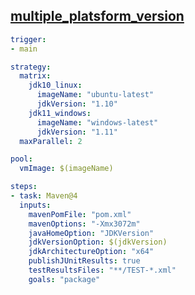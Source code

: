 ## [multiple_platsform_version](https://learn.microsoft.com/en-us/azure/devops/pipelines/customize-pipeline?view=azure-devops#build-using-multiple-versions)
```yml
trigger:
- main

strategy:
  matrix:
    jdk10_linux:
      imageName: "ubuntu-latest"
      jdkVersion: "1.10"
    jdk11_windows:
      imageName: "windows-latest"
      jdkVersion: "1.11"
  maxParallel: 2

pool:
  vmImage: $(imageName)

steps:
- task: Maven@4
  inputs:
    mavenPomFile: "pom.xml"
    mavenOptions: "-Xmx3072m"
    javaHomeOption: "JDKVersion"
    jdkVersionOption: $(jdkVersion)
    jdkArchitectureOption: "x64"
    publishJUnitResults: true
    testResultsFiles: "**/TEST-*.xml"
    goals: "package"
```